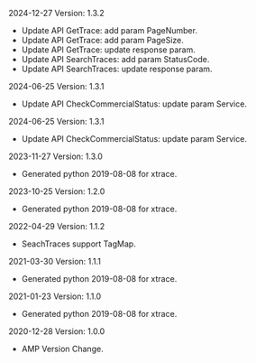 2024-12-27 Version: 1.3.2
- Update API GetTrace: add param PageNumber.
- Update API GetTrace: add param PageSize.
- Update API GetTrace: update response param.
- Update API SearchTraces: add param StatusCode.
- Update API SearchTraces: update response param.


2024-06-25 Version: 1.3.1
- Update API CheckCommercialStatus: update param Service.


2024-06-25 Version: 1.3.1
- Update API CheckCommercialStatus: update param Service.


2023-11-27 Version: 1.3.0
- Generated python 2019-08-08 for xtrace.

2023-10-25 Version: 1.2.0
- Generated python 2019-08-08 for xtrace.

2022-04-29 Version: 1.1.2
- SeachTraces support TagMap.

2021-03-30 Version: 1.1.1
- Generated python 2019-08-08 for xtrace.

2021-01-23 Version: 1.1.0
- Generated python 2019-08-08 for xtrace.

2020-12-28 Version: 1.0.0
- AMP Version Change.

